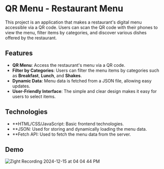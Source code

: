 # QR Menu - Restaurant Menu

This project is an application that makes a restaurant's digital menu accessible via a QR code. Users can scan the QR code with their phones to view the menu, filter items by categories, and discover various dishes offered by the restaurant.

## Features

- **QR Menu**: Access the restaurant's menu via a QR code.
- **Filter by Categories**: Users can filter the menu items by categories such as **Breakfast**, **Lunch**, and **Shakes**.
- **Dynamic Data**: Menu data is fetched from a JSON file, allowing easy updates.
- **User-Friendly Interface**: The simple and clear design makes it easy for users to select items.

## Technologies
- **HTML/CSS/JavaScript: Basic frontend technologies.
- **JSON: Used for storing and dynamically loading the menu data.
- **Fetch API: Used to fetch the menu data from the server.

## Demo
![Zight Recording 2024-12-15 at 04 04 44 PM](https://github.com/user-attachments/assets/abfedefb-193c-438b-bb13-7291d208a0eb)
